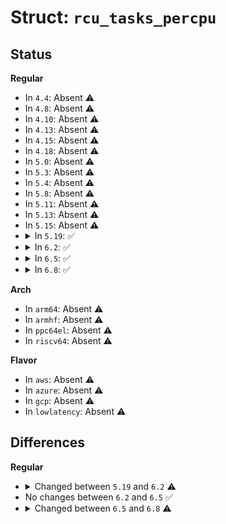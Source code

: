 # Struct: <code>rcu_tasks_percpu</code>

## Status
<b>Regular</b>
<ul>
<li>
In <code>4.4</code>: Absent ⚠️
</li>
<li>
In <code>4.8</code>: Absent ⚠️
</li>
<li>
In <code>4.10</code>: Absent ⚠️
</li>
<li>
In <code>4.13</code>: Absent ⚠️
</li>
<li>
In <code>4.15</code>: Absent ⚠️
</li>
<li>
In <code>4.18</code>: Absent ⚠️
</li>
<li>
In <code>5.0</code>: Absent ⚠️
</li>
<li>
In <code>5.3</code>: Absent ⚠️
</li>
<li>
In <code>5.4</code>: Absent ⚠️
</li>
<li>
In <code>5.8</code>: Absent ⚠️
</li>
<li>
In <code>5.11</code>: Absent ⚠️
</li>
<li>
In <code>5.13</code>: Absent ⚠️
</li>
<li>
In <code>5.15</code>: Absent ⚠️
</li>
<li>
<details>
<summary>In <code>5.19</code>: ✅</summary>

```c
struct rcu_tasks_percpu {
    struct rcu_segcblist cblist;
    raw_spinlock_t lock;
    long unsigned int rtp_jiffies;
    long unsigned int rtp_n_lock_retries;
    struct work_struct rtp_work;
    struct irq_work rtp_irq_work;
    struct callback_head barrier_q_head;
    int cpu;
    struct rcu_tasks *rtpp;
};
```
</details>
</li>
<li>
<details>
<summary>In <code>6.2</code>: ✅</summary>

```c
struct rcu_tasks_percpu {
    struct rcu_segcblist cblist;
    raw_spinlock_t lock;
    long unsigned int rtp_jiffies;
    long unsigned int rtp_n_lock_retries;
    struct work_struct rtp_work;
    struct irq_work rtp_irq_work;
    struct callback_head barrier_q_head;
    struct list_head rtp_blkd_tasks;
    int cpu;
    struct rcu_tasks *rtpp;
};
```
</details>
</li>
<li>
<details>
<summary>In <code>6.5</code>: ✅</summary>

```c
struct rcu_tasks_percpu {
    struct rcu_segcblist cblist;
    raw_spinlock_t lock;
    long unsigned int rtp_jiffies;
    long unsigned int rtp_n_lock_retries;
    struct work_struct rtp_work;
    struct irq_work rtp_irq_work;
    struct callback_head barrier_q_head;
    struct list_head rtp_blkd_tasks;
    int cpu;
    struct rcu_tasks *rtpp;
};
```
</details>
</li>
<li>
<details>
<summary>In <code>6.8</code>: ✅</summary>

```c
struct rcu_tasks_percpu {
    struct rcu_segcblist cblist;
    raw_spinlock_t lock;
    long unsigned int rtp_jiffies;
    long unsigned int rtp_n_lock_retries;
    struct timer_list lazy_timer;
    unsigned int urgent_gp;
    struct work_struct rtp_work;
    struct irq_work rtp_irq_work;
    struct callback_head barrier_q_head;
    struct list_head rtp_blkd_tasks;
    int cpu;
    struct rcu_tasks *rtpp;
};
```
</details>
</li>
</ul>
<b>Arch</b>
<ul>
<li>
In <code>arm64</code>: Absent ⚠️
</li>
<li>
In <code>armhf</code>: Absent ⚠️
</li>
<li>
In <code>ppc64el</code>: Absent ⚠️
</li>
<li>
In <code>riscv64</code>: Absent ⚠️
</li>
</ul>
<b>Flavor</b>
<ul>
<li>
In <code>aws</code>: Absent ⚠️
</li>
<li>
In <code>azure</code>: Absent ⚠️
</li>
<li>
In <code>gcp</code>: Absent ⚠️
</li>
<li>
In <code>lowlatency</code>: Absent ⚠️
</li>
</ul>

## Differences
<b>Regular</b>
<ul>
<li>
<details>
<summary>Changed between <code>5.19</code> and <code>6.2</code> ⚠️</summary>
<ul>
<li>
<b>Field added. </b>
<code>struct list_head rtp_blkd_tasks</code>
</li>
</ul>
</details>
</li>
<li>
No changes between <code>6.2</code> and <code>6.5</code> ✅
</li>
<li>
<details>
<summary>Changed between <code>6.5</code> and <code>6.8</code> ⚠️</summary>
<ul>
<li>
<b>Field added. </b>
<code>struct timer_list lazy_timer</code>
</li>
<li>
<b>Field added. </b>
<code>unsigned int urgent_gp</code>
</li>
</ul>
</details>
</li>
</ul>
